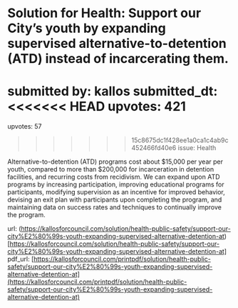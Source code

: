 # Solution for Health: Support our City’s youth by expanding supervised alternative-to-detention (ATD) instead of incarcerating them. #

submitted by: kallos
submitted_dt: 
<<<<<<< HEAD
upvotes: 421
=======
upvotes: 57
>>>>>>> 15c8675dc1f428ee1a0ca1c4ab9c452466fd40e6
issue: Health

Alternative-to-detention (ATD) programs cost about $15,000 per year per youth, compared to more than $200,000 for incarceration in detention facilities, and recurring costs from recidivism. We can expand upon ATD programs by increasing participation, improving educational programs for participants, modifying supervision as an incentive for improved behavior, devising an exit plan with participants upon completing the program, and maintaining data on success rates and techniques to continually improve the program.

url: (https://kallosforcouncil.com/solution/health-public-safety/support-our-city%E2%80%99s-youth-expanding-supervised-alternative-detention-at)[https://kallosforcouncil.com/solution/health-public-safety/support-our-city%E2%80%99s-youth-expanding-supervised-alternative-detention-at]
pdf_url: [https://kallosforcouncil.com/printpdf/solution/health-public-safety/support-our-city%E2%80%99s-youth-expanding-supervised-alternative-detention-at](https://kallosforcouncil.com/printpdf/solution/health-public-safety/support-our-city%E2%80%99s-youth-expanding-supervised-alternative-detention-at)